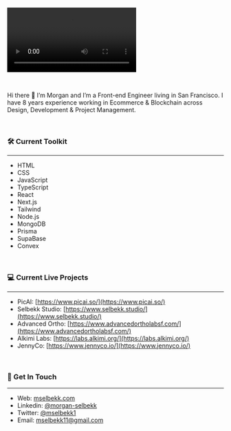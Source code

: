 ![Morgan Selbekk](https://res.cloudinary.com/dtjasyr7k/video/upload/v1731900559/picAI-v2_rpmngh.mp4)

<br>

Hi there 👋 I’m Morgan and I’m a Front-end Engineer living in San Francisco. I have 8 years experience working in Ecommerce & Blockchain across Design, Development & Project Management.

<br>

### 🛠️ Current Toolkit
---

- HTML
- CSS
- JavaScript
- TypeScript
- React
- Next.js
- Tailwind
- Node.js
- MongoDB
- Prisma
- SupaBase
- Convex

<br>

### 💻 Current Live Projects
---

- PicAI: [https://www.picai.so/](https://www.picai.so/)
- Selbekk Studio: [https://www.selbekk.studio/](https://www.selbekk.studio/)
- Advanced Ortho: [https://www.advancedortholabsf.com/](https://www.advancedortholabsf.com/)
- Alkimi Labs: [https://labs.alkimi.org/](https://labs.alkimi.org/)
- JennyCo: [https://www.jennyco.io/](https://www.jennyco.io/)

<br>

### 👋  Get In Touch
---

- Web: [mselbekk.com](https://www.mselbekk.com/)
- Linkedin: [@morgan-selbekk](https://www.linkedin.com/in/morgan-selbekk/)
- Twitter: [@mselbekk1](https://twitter.com/mselbekk1)
- Email: [mselbekk11@gmail.com](mailto:mselbekk11@gmail.com)

<br>
<br>

<!--
**mselbekk11/mselbekk11** is a ✨ _special_ ✨ repository because its `README.md` (this file) appears on your GitHub profile.

Here are some ideas to get you started:

- 🔭 I’m currently working on ...
- 🌱 I’m currently learning ...
- 👯 I’m looking to collaborate on ...
- 🤔 I’m looking for help with ...
- 💬 Ask me about ...
- 📫 How to reach me: ...
- 😄 Pronouns: ...
- ⚡ Fun fact: ...
-->
